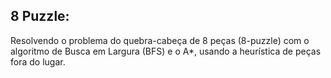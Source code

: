 ## 8 Puzzle: 

Resolvendo o problema do quebra-cabeça de 8 peças (8-puzzle) com o algoritmo de Busca em Largura (BFS) e o A*, usando a heurística de peças fora do lugar.
